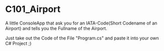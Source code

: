 C101_Airport
============

A little ConsoleApp that ask you for an IATA-Code(Short Codename of an Airport) and tells you the Fullname of the Airport.

Just take out the Code of the File "Program.cs" and paste it into your own C# Project ;)
